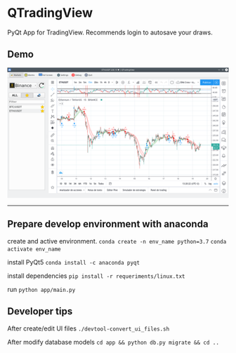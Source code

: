 # QTradingView

PyQt App for TradingView. Recommends login to autosave your draws.

## Demo

![Image not found](demo.png)

---

## Prepare develop environment with anaconda

create and active environment.
`conda create -n env_name python=3.7`
`conda activate env_name`

install PyQt5
`conda install -c anaconda pyqt`

install dependencies
`pip install -r requeriments/linux.txt`

run
`python app/main.py`

## Developer tips

After create/edit UI files
`./devtool-convert_ui_files.sh`

After modify database models
`cd app && python db.py migrate && cd ..`

